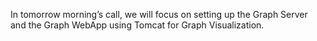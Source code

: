 In tomorrow morning’s call, we will focus on setting up the Graph Server and the Graph WebApp using Tomcat for Graph Visualization.